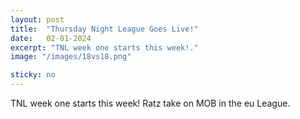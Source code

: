 ```yaml
---
layout: post
title:  "Thursday Night League Goes Live!"
date:   02-01-2024
excerpt: "TNL week one starts this week!."
image: "/images/18vs18.png"

sticky: no
---
```



TNL week one starts this week! Ratz take on MOB in the eu League.<br>

